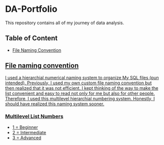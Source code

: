 <h1>DA-Portfolio</h1>
<p>This repository contains all of my journey of data analysis.</p>

<h2 id="ToC">Table of Content</h2>
<ul>
  <a href="#FileNameConvent"><li>File Naming Convention</li>
</ul>

<h2 id="FileNameConvent">File naming convention</h2>
<p>I used a hierarchial numerical naming system to organize My SQL files (pun intended). Previously, I used my own custom file naming convention but then realized that it was not efficient. I kept thinking of the way to make the list convenient and easy to read not only for me but also for other people. Therefore, I used this multilevel hierarchial numbering system. Honestly, I should have realized this naming system sooner.</p>
<h3>Multilevel List Numbers</h3>
<ul>
  <li>1 = Beginner</li>
  <li>2 = Intermediate</li>
  <li>3 = Advanced</li>
</ul>
